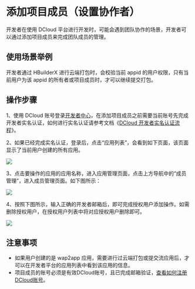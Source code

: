 # 添加项目成员（设置协作者）

开发者在使用 DCloud 平台进行开发时，可能会遇到团队协作的场景，开发者可以通过添加项目成员来完成团队成员的管理。

## 使用场景举例
开发者通过 HBuilderX 进行云端打包时，会校验当前 appid 的用户权限，只有当前用户为该 appid 的所有者或项目成员时，才可以继续提交打包。

## 操作步骤
        
1、使用 DCloud 账号登录[开发者中心](http://dev.dcloud.net.cn)，在添加项目成员之前需要当前账号先完成开发者实名认证，如何进行实名认证请参考文档《[DCloud 开发者实名认证流程](dev/account/real-name-authentication.md)》。
    
2、如果已经完成实名认证，登录后，点击“应用列表”，会看到如下页面，该页面显示了当前用户创建的所有应用。

![](https://web-ext-storage.dcloud.net.cn/doc/dev/app/app-list.png)


3、点击要操作的应用的应用名称，进入应用管理页面，点击上方导航中的“成员管理”，进入成员管理页面。如下图所示：

![](https://web-ext-storage.dcloud.net.cn/doc/dev/app/app-members.png)


4、按照下图所示，输入正确的开发者邮箱后，即可完成授权用户添加操作。如需删除授权用户，在授权用户列表中将对应授权用户删除即可。

![](https://web-ext-storage.dcloud.net.cn/doc/dev/app/app-member-add.png)

## 注意事项
- 如果用户创建的是 wap2app 应用，需要进行过云端打包或提交流应用后，才可以在开发者平台的应用列表中看到该应用的信息。
- 项目成员的账号必须是有效DCloud账号，且已完成邮箱验证，[查看如何注册DCloud账号](dev/account/reg.md)。
